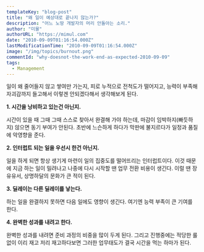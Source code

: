 ```yaml
---
templateKey: "blog-post"
title: "왜 일이 예상대로 끝나지 않는가?"
description: "어느 노땅 개발자의 머리 안돌아는 소리."
author: "미물"
authorURL: "https://mimul.com"
date: "2010-09-09T01:16:54.000Z"
lastModificationTime: "2010-09-09T01:16:54.000Z"
image: "/img/topics/burnout.png"
commentId: "why-doesnot-the-work-end-as-expected-2010-09-09"
tags:
  - Management
---
```


일이 왜 줄어들지 않고 쌓여만 가는지, 피로 누적으로 전척도가 떨어지고, 능력이 부족해 자괴감까지 들고해서 이렇겐 안되겠다해서 생각해보게 된다.

**1. 시간을 낭비하고 있는건 아닌지.**

시간이 있을 때 그때 그때 스스로 찾아서 완결해 가야 하는데, 마감이 임박하지(빠듯하지) 않으면 동기 부여가 안된다. 초반에 느슨하게 하다가 막판에 불지르다가 일정과 품질에 악영향을 준다.

**2. 인터럽트 되는 일을 우선시 한건 아닌지.**

일을 하게 되면 항상 생기게 마련이 일의 집중도를 떨어뜨리는 인터럽트이다. 이것 때문에 지금 하는 일이 밀려나고 나중에 다시 시작할 땐 업무 전환 비용이 생긴다. 이럴 땐 장유유서, 상명하달의 문화가 큰 적이 된다.

**3. 딜레이는 다른 딜레이를 낳는다.**

하는 일을 완결하지 못하면 다음 일에도 영향이 생긴다. 여기엔 능력 부족이 큰 기여를 한다.

**4. 완벽한 성과를 내려고 한다.**

완벽한 성과를 내려면 준비 과정의 비중을 많이 두게 된다. 그리고 진행중에는 적당한 룰 없이 이리 재고 저리 재고하다보면 그러한 업무태도가 결국 시간을 먹는 하마가 된다.
